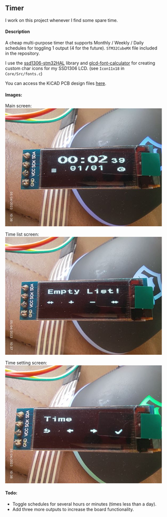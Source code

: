 ## Timer
I work on this project whenever I find some spare time.

#### Description
A cheap multi-purpose timer that supports Monthly / Weekly / Daily schedules for toggling 1 output (4 for the future). `STM32CubeMX` file included in the repository.

I use the <a href="https://github.com/4ilo/ssd1306-stm32HAL" target="_blank">ssd1306-stm32HAL</a> library and <a href="https://github.com/the-this-pointer/glcd-font-calculator" target="_blank">glcd-font-calculator</a> for creating custom char icons for my SSD1306 LCD. (see `Icon11x18` in `Core/Src/fonts.c`)

You can access the KiCAD PCB design files <a href="https://github.com/the-this-pointer/timer-board-stm32f103-hw-2" target="_blank">here</a>.

#### Images:
Main screen:
![Main Screen](images/1683184317988_2.jpg)

Time list screen:
![Time List](images/1683184317978_2.jpg)

Time setting screen:
![Time Setting](images/1683184317955_2.jpg)

#### Todo:

- Toggle schedules for several hours or minutes (times less than a day).
- Add three more outputs to increase the board functionality.
